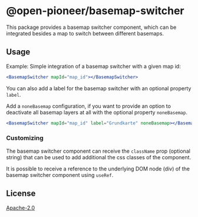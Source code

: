 # @open-pioneer/basemap-switcher

This package provides a basemap switcher component, which can be integrated besides a map to switch between different basemaps.

## Usage

Example: Simple integration of a basemap switcher with a given map id:

```jsx
<BasemapSwitcher mapId="map_id"></BasemapSwitcher>
```

You can also add a label for the basemap switcher with an optional property `label`.

Add a `noneBasemap` configuration, if you want to provide an option to deactivate all basemap layers at all with the optional property `noneBasemap`.

```jsx
<BasemapSwitcher mapId="map_id" label="Grundkarte" noneBasemap></BasemapSwitcher>
```

### Customizing

The basemap switcher component can receive the `className` prop (optional string) that can be used to add additional the css classes of the component.

It is possible to receive a reference to the underlying DOM node (div) of the basemap switcher component using `useRef`.

## License

[Apache-2.0](https://www.apache.org/licenses/LICENSE-2.0)
